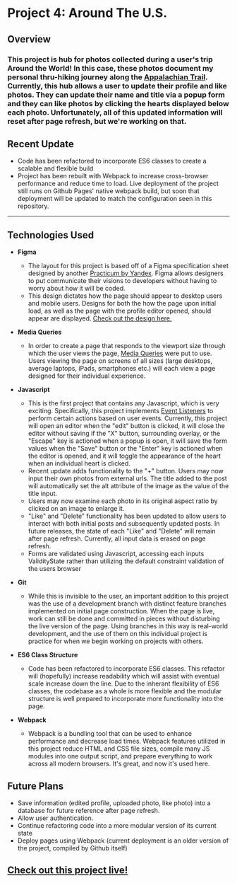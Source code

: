 # Project 4: Around The U.S.

## Overview

### This project is hub for photos collected during a user's trip **Around the World**! In this case, these photos document my personal thru-hiking journey along the [Appalachian Trail](https://en.wikipedia.org/wiki/Appalachian_Trail). Currently, this hub allows a user to update their profile and like photos. They can update their name and title via a popup form and they can like photos by clicking the hearts displayed below each photo. Unfortunately, all of this updated information will reset after page refresh, but we're working on that.

## Recent Update

- Code has been refactored to incorporate ES6 classes to create a scalable and flexible build
- Project has been rebuilt with Webpack to increase cross-browser performance and reduce time to load. Live deployment of the project still runs on Github Pages' native webpack build, but soon that deployment will be updated to match the configuration seen in this repository.

---

## Technologies Used

- **Figma**

  - The layout for this project is based off of a Figma specification sheet designed by another [Practicum by Yandex](https://practicum.yandex.com/). Figma allows designers to put communicate their visions to developers without having to worry about how it will be coded.
  - This design dictates how the page should appear to desktop users and mobile users. Designs for both the how the page upon initial load, as well as the page with the profile editor opened, should appear are displayed. [Check out the design here.](https://www.figma.com/file/SurN1jaeEQIhuZEDMhmWWf/Sprint-4-Around-The-U.S.-desktop-mobile?node-id=0%3A1)

- **Media Queries**

  - In order to create a page that responds to the viewport size through which the user views the page, [Media Queries](https://developer.mozilla.org/en-US/docs/Web/CSS/Media_Queries/Using_media_queries) were put to use. Users viewing the page on screens of all sizes (large desktops, average laptops, iPads, smartphones etc.) will each view a page designed for their individual experience.

- **Javascript**

  - This is the first project that contains any Javascript, which is very exciting. Specifically, this project implements [Event Listeners](https://developer.mozilla.org/en-US/docs/Web/API/EventTarget/addEventListener) to perform certain actions based on user events. Currently, this project will open an editor when the "edit" button is clicked, it will close the editor without saving if the "X" button, surrounding overlay, or the "Escape" key is actioned when a popup is open, it will save the form values when the "Save" button or the "Enter" key is actioned when the editor is opened, and it will toggle the appearance of the heart when an individual heart is clicked.
  - Recent update adds functionality to the "+" button. Users may now input their own photos from external urls. The title added to the post will automatically set the alt attribute of the image as the value of the title input.
  - Users may now examine each photo in its original aspect ratio by clicked on an image to enlarge it.
  - "Like" and "Delete" functionality has been updated to allow users to interact with both initial posts and subsequently updated posts. In future releases, the state of each "Like" and "Delete" will remain after page refresh. Currently, all input data is erased on page refresh.
  - Forms are validated using Javascript, accessing each inputs ValidityState rather than utilizing the default constraint validation of the users browser

- **Git**

  - While this is invisible to the user, an important addition to this project was the use of a development branch with distinct feature branches implemented on initial page construction. When the page is live, work can still be done and committed in pieces without disturbing the live version of the page. Using branches in this way is real-world development, and the use of them on this individual project is practice for when we begin working on projects with others.

- **ES6 Class Structure**

  - Code has been refactored to incorporate ES6 classes. This refactor will (hopefully) increase readability which will assist with eventual scale increase down the line. Due to the inherant flexibility of ES6 classes, the codebase as a whole is more flexible and the modular structure is well prepared to incorporate more functionality into the page.

- **Webpack**
  - Webpack is a bundling tool that can be used to enhance performance and decrease load times. Webpack features utilized in this project reduce HTML and CSS file sizes, compile many JS modules into one output script, and prepare everything to work across all modern browsers. It's great, and now it's used here.

## Future Plans

- Save information (edited profile, uploaded photo, like photo) into a database for future reference after page refresh.
- Allow user authentication.
- Continue refactoring code into a more modular version of its current state
- Deploy pages using Webpack (current deployment is an older version of the project, compiled by Github itself)

## [Check out this project live!](https://mccambley.github.io/web_project_4/)
